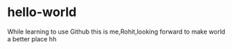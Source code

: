# hello-world
While learning to use Github
this is me,Rohit,looking forward to make world a better place
hh
